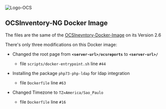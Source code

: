 ![Logo-OCS](http://cdn.ocsinventory-ng.org/common/banners/banner300px.png)

## OCSInventory-NG Docker Image

The files are the same of the [OCSInevntory-Docker-Image](https://github.com/OCSInventory-NG/OCSInventory-Docker-Image) on its Version 2.6

There's only three modifications on this Docker image:

* Changed the root page from **```<server-url>/ocsreports```** to **```<server-url>/```**
  * file ```scripts/docker-entrypoint.sh``` line ```#44```
  
* Installing the package ```php73-php-ldap``` for ldap integration
  * file ```Dockerfile``` line ```#63```

* Changed Timezone to ```TZ=America/Sao_Paulo```
  * file ```Dockerfile``` line ```#16```
